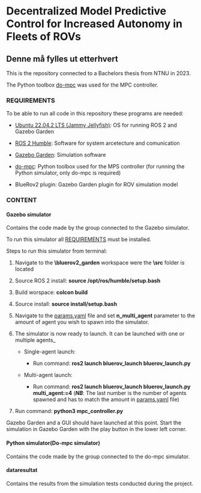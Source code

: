 # Decentralized Model Predictive Control for Increased Autonomy in Fleets of ROVs

## Denne må fylles ut etterhvert

This is the repository connected to a Bachelors thesis from NTNU in 2023.

The Python toolbox [do-mpc](https://www.do-mpc.com/en/latest/) was used for the MPC controller.

### REQUIREMENTS

To be able to run all code in this repository these programs are needed:

- [Ubuntu 22.04.2 LTS (Jammy Jellyfish)](https://releases.ubuntu.com/jammy/): OS for running ROS 2 and Gazebo Garden

- [ROS 2 Humble](https://docs.ros.org/en/humble/index.html): Software for system arcetecture and comunication

- [Gazebo Garden](https://gazebosim.org/docs/garden/install_ubuntu): Simulation software

- [do-mpc](https://www.do-mpc.com/en/latest/): Python toolbox used for the MPS controller (for running the Python simulator, only do-mpc is required)

-  BlueRov2 plugin: Gazebo Garden plugin for ROV simulation model

### CONTENT

#### Gazebo simulator

Contains the code made by the group connected to the Gazebo simulator.

To run this simulator all [REQUIREMENTS](https://github.com/lrfosso/TowardsUnderwaterAutonomousFleets#requirements) must be installed.

Steps to run this simulator from terminal:

1. Navigate to the **\bluerov2_garden** workspace were the **\src** folder is located

2. Source ROS 2 install: **source /opt/ros/humble/setup.bash**

3. Build worspace: **colcon build**

4. Source install: **source install/setup.bash**

5. Navigate to the [params.yaml](https://github.com/lrfosso/TowardsUnderwaterAutonomousFleets/blob/main/GazeboSimulator/mpc_controller/params/params.yaml) file and set **n_multi_agent** parameter to the amount of agent you wish to spawn into the simulator.

6. The simulator is now ready to launch. It can be launched with one or multiple agents_

   - Single-agent launch:
     - Run command: **ros2 launch bluerov_launch bluerov_launch.py**

   -  Multi-agent launch:
      - Run command: **ros2 launch bluerov_launch bluerov_launch.py multi_agent:=4** (***NB***: The last number is the number of agents spawned and has to match the amount in [params.yaml](https://github.com/lrfosso/TowardsUnderwaterAutonomousFleets/blob/main/GazeboSimulator/mpc_controller/params/params.yaml) file)

7. Run command: **python3 mpc_controller.py**

Gazebo Garden and a GUI should have launched at this point. Start the simulation in Gazebo Garden with the play button in the lower left corner.

#### Python simulator(Do-mpc simulator)

Contains the code made by the group connected to the do-mpc simulator.


#### dataresultat

Contains the results from the simulation tests conducted during the project.
